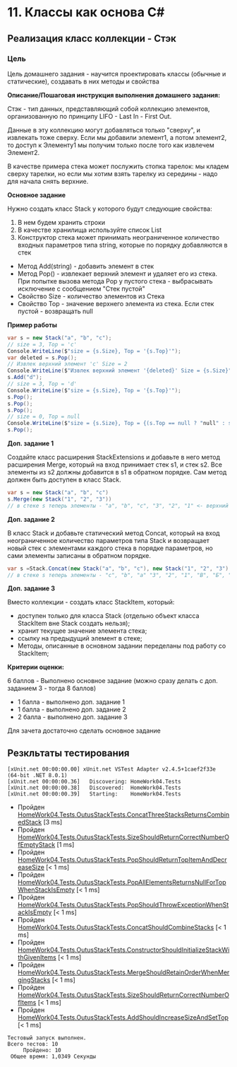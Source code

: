 # 11. Классы как основа C#

## Реализация класс коллекции - Стэк

### Цель

Цель домашнего задания - научится проектировать классы (обычные и статические), создавать в них методы и свойства

**Описание/Пошаговая инструкция выполнения домашнего задания:**

Стэк - тип данных, представляющий собой коллекцию элементов, организованную по принципу LIFO - Last In - First Out.

Данные в эту коллекцию могут добавляться только "сверху", и извлекать тоже сверху. Если мы добавили элемент1, а потом элемент2, то доступ к Элементу1 мы получим только после того как извлечем Элемент2.

В качестве примера стека может послужить стопка тарелок: мы кладем сверху тарелки, но если мы хотим взять тарелку из середины - надо для начала снять верхние.


**Основное задание**

Нужно создать класс Stack у которого будут следующие свойства:

1. В нем будем хранить строки
2. В качестве хранилища используйте список List
3. Конструктор стека может принимать неограниченное количество входных параметров типа string, которые по порядку добавляются в стек
* Метод Add(string) - добавить элемент в стек
* Метод Pop() - извлекает верхний элемент и удаляет его из стека. При попытке вызова метода Pop у пустого стека - выбрасывать исключение с сообщением "Стек пустой"
* Свойство Size - количество элементов из Стека
* Свойство Top - значение верхнего элемента из стека. Если стек пустой - возвращать null

**Пример работы**

```csharp
var s = new Stack("a", "b", "c");
// size = 3, Top = 'c'
Console.WriteLine($"size = {s.Size}, Top = '{s.Top}'");
var deleted = s.Pop();
// Извлек верхний элемент 'c' Size = 2
Console.WriteLine($"Извлек верхний элемент '{deleted}' Size = {s.Size}");
s.Add("d");
// size = 3, Top = 'd'
Console.WriteLine($"size = {s.Size}, Top = '{s.Top}'");
s.Pop();
s.Pop();
s.Pop();
// size = 0, Top = null
Console.WriteLine($"size = {s.Size}, Top = {(s.Top == null ? "null" : s.Top)}");
s.Pop();
```

**Доп. задание 1**

Создайте класс расширения StackExtensions и добавьте в него метод расширения Merge, который на вход принимает стек s1, и стек s2.
Все элементы из s2 должны добавится в s1 в обратном порядке.
Сам метод должен быть доступен в класс Stack.

```csharp
var s = new Stack("a", "b", "c")
s.Merge(new Stack("1", "2", "3"))
// в стеке s теперь элементы - "a", "b", "c", "3", "2", "1" <- верхний
```

**Доп. задание 2**

В класс Stack и добавьте статический метод Concat, который на вход неограниченное количество параметров типа Stack и возвращает новый стек с элементами каждого стека в порядке параметров, но сами элементы записаны в обратном порядке.

```csharp
var s =Stack.Concat(new Stack("a", "b", "c"), new Stack("1", "2", "3"), new Stack("А", "Б", "В"));
// в стеке s теперь элементы - "c", "b", "a" "3", "2", "1", "В", "Б", "А" <- верхний
```

**Доп. задание 3**

Вместо коллекции - создать класс StackItem, который:
* доступен только для класса Stack (отдельно объект класса StackItem вне Stack создать нельзя);
* хранит текущее значение элемента стека;
* ссылку на предыдущий элемент в стеке;
* Методы, описанные в основном задании переделаны под работу со StackItem;

**Критерии оценки:**

6 баллов - Выполнено основное задание (можно сразу делать с доп. заданием 3 - тогда 8 баллов)

* 1 балла - выполнено доп. задание 1
* 1 балла - выполнено доп. задание 2
* 2 балла - выполнено доп. задание 3

Для зачета достаточно сделать основное задание


## Резкльтаты тестирования

```
[xUnit.net 00:00:00.00] xUnit.net VSTest Adapter v2.4.5+1caef2f33e (64-bit .NET 8.0.1)
[xUnit.net 00:00:00.36]   Discovering: HomeWork04.Tests
[xUnit.net 00:00:00.38]   Discovered:  HomeWork04.Tests
[xUnit.net 00:00:00.39]   Starting:    HomeWork04.Tests
```

* Пройден [HomeWork04.Tests.OutusStackTests.ConcatThreeStacksReturnsCombinedStack](HomeWork04/HomeWork04.Tests/OutusStackTests.cs#L117) [3 ms]
* Пройден [HomeWork04.Tests.OutusStackTests.SizeShouldReturnCorrectNumberOfEmptyStack](HomeWork04/HomeWork04.Tests/OutusStackTests.cs#L76) [1 ms]
* Пройден [HomeWork04.Tests.OutusStackTests.PopShouldReturnTopItemAndDecreaseSize](HomeWork04/HomeWork04.Tests/OutusStackTests.cs#L35) [< 1 ms]
* Пройден [HomeWork04.Tests.OutusStackTests.PopAllElementsReturnsNullForTopWhenStackIsEmpty](HomeWork04/HomeWork04.Tests/OutusStackTests.cs#L61) [< 1 ms]
* Пройден [HomeWork04.Tests.OutusStackTests.PopShouldThrowExceptionWhenStackIsEmpty](HomeWork04/HomeWork04.Tests/OutusStackTests.cs#L50) [< 1 ms]
* Пройден [HomeWork04.Tests.OutusStackTests.ConcatShouldCombineStacks](HomeWork04/HomeWork04.Tests/OutusStackTests.cs#L102) [< 1 ms]
* Пройден [HomeWork04.Tests.OutusStackTests.ConstructorShouldInitializeStackWithGivenItems](HomeWork04/HomeWork04.Tests/OutusStackTests.cs#L6) [< 1 ms]
* Пройден [HomeWork04.Tests.OutusStackTests.MergeShouldRetainOrderWhenMergingStacks](HomeWork04/HomeWork04.Tests/OutusStackTests.cs#L142) [< 1 ms]
* Пройден [HomeWork04.Tests.OutusStackTests.SizeShouldReturnCorrectNumberOfItems](HomeWork04/HomeWork04.Tests/OutusStackTests.cs#L88) [< 1 ms]
* Пройден [HomeWork04.Tests.OutusStackTests.AddShouldIncreaseSizeAndSetTop](HomeWork04/HomeWork04.Tests/OutusStackTests.cs#L20) [< 1 ms]

```
Тестовый запуск выполнен.
Всего тестов: 10
     Пройдено: 10
 Общее время: 1,0349 Секунды
```